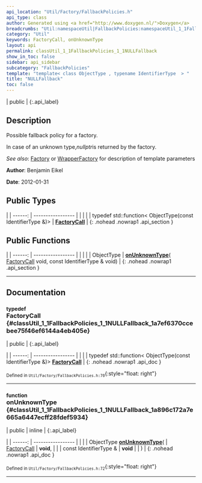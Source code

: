 ```yaml
---
api_location: "Util/Factory/FallbackPolicies.h"
api_type: class
author: Generated using <a href="http://www.doxygen.nl/">Doxygen</a>
breadcrumbs: "Util:namespaceUtil|FallbackPolicies:namespaceUtil_1_1FallbackPolicies"
category: "Util"
keywords: FactoryCall, onUnknownType
layout: api
permalink: classUtil_1_1FallbackPolicies_1_1NULLFallback
show_in_toc: false
sidebar: api_sidebar
subcategory: "FallbackPolicies"
template: "template< class ObjectType , typename IdentifierType  > "
title: "NULLFallback"
toc: false
---
```


| public |
{:.api_label}

## Description

Possible fallback policy for a factory.

In case of an unknown type,*nullptr*is returned by the factory.



*See also*:  [Factory](classUtil_1_1Factory) or [WrapperFactory](classUtil_1_1WrapperFactory) for description of template parameters



**Author**: Benjamin Eikel



**Date**: 2012-01-31





## Public Types

|
| ------: | ----------------- |
|  | |
| typedef std::function< ObjectType(const IdentifierType &)> | **[FactoryCall](#classUtil_1_1FallbackPolicies_1_1NULLFallback_1a7ef6370ccebee75f46ef6144a4eb405e)**  |
{: .nohead .nowrap1 .api_section }


## Public Functions

|
| ------: | ----------------- |
|  | |
| ObjectType | **[onUnknownType](#classUtil_1_1FallbackPolicies_1_1NULLFallback_1a896c172a7e665a6447ecff28fdef5934)**( [FactoryCall](classUtil_1_1FallbackPolicies_1_1NULLFallback#classUtil_1_1FallbackPolicies_1_1NULLFallback_1a7ef6370ccebee75f46ef6144a4eb405e)  void, const IdentifierType & void) |
{: .nohead .nowrap1 .api_section }


-------------------------------------------------------------------

## Documentation

### <small>typedef</small><br/> FactoryCall {#classUtil_1_1FallbackPolicies_1_1NULLFallback_1a7ef6370ccebee75f46ef6144a4eb405e}

| public |
{:.api_label}

|
| ------: | ----------------- |
|  |
| typedef std::function< ObjectType(const IdentifierType &)> **[FactoryCall](#classUtil_1_1FallbackPolicies_1_1NULLFallback_1a7ef6370ccebee75f46ef6144a4eb405e)**  |
{: .nohead .nowrap1 .api_doc }





<sub>Defined in `Util/Factory/FallbackPolicies.h:70`</sub>{:style="float: right"}

-------------------------------------------------------------------

### <small>function</small><br/> onUnknownType {#classUtil_1_1FallbackPolicies_1_1NULLFallback_1a896c172a7e665a6447ecff28fdef5934}

| public | inline |
{:.api_label}

|
| ------: | ----------------- |
|  |
| ObjectType **[onUnknownType](#classUtil_1_1FallbackPolicies_1_1NULLFallback_1a896c172a7e665a6447ecff28fdef5934)**( |  [FactoryCall](classUtil_1_1FallbackPolicies_1_1NULLFallback#classUtil_1_1FallbackPolicies_1_1NULLFallback_1a7ef6370ccebee75f46ef6144a4eb405e)  | **void**, |
| | const IdentifierType & | **void** |
|   ) |
{: .nohead .nowrap1 .api_doc }





<sub>Defined in `Util/Factory/FallbackPolicies.h:72`</sub>{:style="float: right"}

-------------------------------------------------------------------

